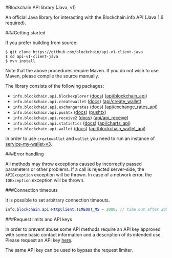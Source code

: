 #Blockchain API library (Java, v1)

An official Java library for interacting with the Blockchain.info API (Java 1.6 required).

###Getting started

If you prefer building from source:

```
$ git clone https://github.com/blockchain/api-v1-client-java
$ cd api-v1-client-java
$ mvn install
```

Note that the above procedures require Maven. If you do not wish to use Maven, please compile the source manually.

The library consists of the following packages:

* `info.blockchain.api.blockexplorer` ([docs](docs/blockexplorer.md)) ([api/blockchain_api][api1])
* `info.blockchain.api.createwallet` ([docs](docs/createwallet.md)) ([api/create_wallet][api2])
* `info.blockchain.api.exchangerates` ([docs](docs/exchangerates.md)) ([api/exchange\_rates\_api][api3])
* `info.blockchain.api.pushtx` ([docs](docs/pushtx.md)) ([pushtx][api7])
* `info.blockchain.api.receive2` ([docs](docs/receive2.md)) ([api/api_receive][api4])
* `info.blockchain.api.statistics` ([docs](docs/statistics.md)) ([api/charts_api][api5])
* `info.blockchain.api.wallet` ([docs](docs/wallet.md)) ([api/blockchain\_wallet\_api][api6])

In order to use `createwallet` and `wallet` you need to run an instance of [service-my-wallet-v3](https://github.com/blockchain/service-my-wallet-v3).

###Error handling

All methods may throw exceptions caused by incorrectly passed parameters or other problems. If a call is rejected server-side, the `APIException` exception will be thrown. In case of a network error, the `IOException` exception will be thrown.

###Connection timeouts

It is possible to set arbitrary connection timeouts.

```java
info.blockchain.api.HttpClient.TIMEOUT_MS = 2000; // time out after 2000 milliseconds
```

###Request limits and API keys

In order to prevent abuse some API methods require an API key approved with some basic contact information and a description of its intended use. Please request an API key [here](https://blockchain.info/api/api_create_code).

The same API key can be used to bypass the request limiter.

[api1]: https://blockchain.info/api/blockchain_api
[api2]: https://blockchain.info/api/create_wallet
[api3]: https://blockchain.info/api/exchange_rates_api
[api4]: https://blockchain.info/api/api_receive
[api5]: https://blockchain.info/api/charts_api
[api6]: https://blockchain.info/api/blockchain_wallet_api
[api7]: https://blockchain.info/pushtx
